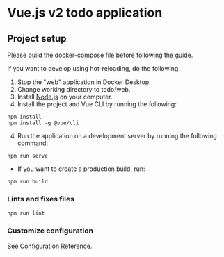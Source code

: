 # Vue.js v2 todo application

## Project setup

Please build the docker-compose file before following the guide.

If you want to develop using hot-reloading, do the following:

1. Stop the "web" application in Docker Desktop.
2. Change working directory to todo/web.
3. Install [Node.js](https://nodejs.org/) on your computer.
4. Install the project and Vue CLI by running the following:

```
npm install
npm install -g @vue/cli
```

4. Run the application on a development server by running the following command:

```
npm run serve
```

- If you want to create a production build, run:

```
npm run build
```

### Lints and fixes files

```
npm run lint
```

### Customize configuration

See [Configuration Reference](https://cli.vuejs.org/config/).
